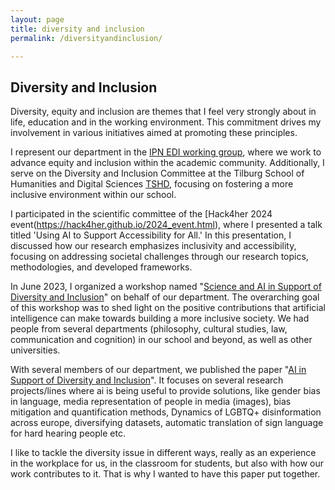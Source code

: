 ```yaml
---
layout: page
title: diversity and inclusion
permalink: /diversityandinclusion/

---
```



## Diversity and Inclusion

Diversity, equity and inclusion are themes that I feel very strongly about in life, education and in the working environment. This commitment drives my involvement in various initiatives aimed at promoting these principles.

I represent our department in the [IPN EDI working group](https://ict-research.nl/edi-working-group/), where we work to advance equity and inclusion within the academic community. Additionally, I serve on the Diversity and Inclusion Committee at the Tilburg School of Humanities and Digital Sciences [TSHD](https://www.tilburguniversity.edu/nl/over/schools/tshd), focusing on fostering a more inclusive environment within our school.

I participated in the scientific committee of the [Hack4her 2024 event(https://hack4her.github.io/2024_event.html), where I presented a talk titled 'Using AI to Support Accessibility for All.' In this presentation, I discussed how our research emphasizes inclusivity and accessibility, focusing on addressing societal challenges through our research topics, methodologies, and developed frameworks.

In June 2023, I organized  a workshop named "[Science and AI in Support of Diversity and Inclusion](https://www.tilburguniversity.edu/about/schools/tshd/departments/dca/science-and-ai-support-diversity-and-inclusion)" on behalf of our department. The overarching goal of this workshop was to shed light on the positive contributions that artificial intelligence can make towards building a more inclusive society.  We had people from several departments  (philosophy, cultural studies, law, communication and cognition) in our school and beyond, as well as other universities.

With several members of our department, we published the paper "[AI in Support of Diversity and Inclusion](https://arxiv.org/html/2501.09534v1)".  It focuses on several research projects/lines where ai is being useful to provide solutions,  like gender bias in language, media representation of people in media (images), bias mitigation and quantification methods, Dynamics of LGBTQ+ disinformation across europe, diversifying datasets, automatic translation of sign language for hard hearing people etc. 

I like to tackle the diversity issue in different ways, really as an experience in the workplace for us, in the classroom for students, but also with how our work contributes to it. That is why I wanted to have this paper put together.
